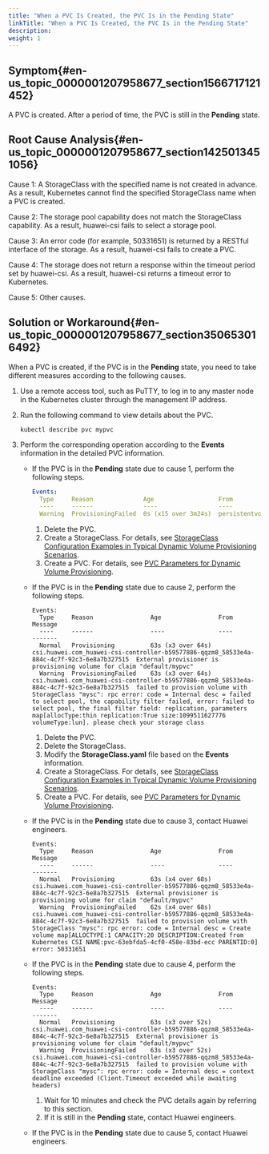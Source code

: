 ```yaml
---
title: "When a PVC Is Created, the PVC Is in the Pending State"
linkTitle: "When a PVC Is Created, the PVC Is in the Pending State"
description: 
weight: 1
---
```


## Symptom{#en-us_topic_0000001207958677_section1566717121452}

A PVC is created. After a period of time, the PVC is still in the  **Pending**  state.

## Root Cause Analysis{#en-us_topic_0000001207958677_section1425013451056}

Cause 1: A StorageClass with the specified name is not created in advance. As a result, Kubernetes cannot find the specified StorageClass name when a PVC is created.

Cause 2: The storage pool capability does not match the StorageClass capability. As a result, huawei-csi fails to select a storage pool.

Cause 3: An error code \(for example, 50331651\) is returned by a RESTful interface of the storage. As a result, huawei-csi fails to create a PVC.

Cause 4: The storage does not return a response within the timeout period set by huawei-csi. As a result, huawei-csi returns a timeout error to Kubernetes.

Cause 5: Other causes.

## Solution or Workaround{#en-us_topic_0000001207958677_section350653016492}

When a PVC is created, if the PVC is in the  **Pending**  state, you need to take different measures according to the following causes.

1.  Use a remote access tool, such as PuTTY, to log in to any master node in the Kubernetes cluster through the management IP address.
2.  Run the following command to view details about the PVC.

    ```
    kubectl describe pvc mypvc
    ```

3.  Perform the corresponding operation according to the  **Events**  information in the detailed PVC information.
    -   If the PVC is in the  **Pending**  state due to cause 1, perform the following steps.

        ```yaml
        Events:
          Type     Reason              Age                  From                         Message
          ----     ------              ----                 ----                         -------
          Warning  ProvisioningFailed  0s (x15 over 3m24s)  persistentvolume-controller  storageclass.storage.k8s.io "mysc" not found
        ```

        1.  Delete the PVC.
        2.  Create a StorageClass. For details, see  [StorageClass Configuration Examples in Typical Dynamic Volume Provisioning Scenarios](/docs/using-huawei-csi/managing-a-pvc/creating-a-pvc/dynamic-volume-provisioning/storageclass-configuration-examples-in-typical-dynamic-volume-provisioning-scenarios).
        3.  Create a PVC. For details, see  [PVC Parameters for Dynamic Volume Provisioning](/docs/using-huawei-csi/managing-a-pvc/creating-a-pvc/dynamic-volume-provisioning/pvc-parameters-for-dynamic-volume-provisioning).

    -   If the PVC is in the  **Pending**  state due to cause 2, perform the following steps.

        ```
        Events:
          Type     Reason                Age                From                                                                                       Message
          ----     ------                ----               ----                                                                                       -------
          Normal   Provisioning          63s (x3 over 64s)  csi.huawei.com_huawei-csi-controller-b59577886-qqzm8_58533e4a-884c-4c7f-92c3-6e8a7b327515  External provisioner is provisioning volume for claim "default/mypvc"
          Warning  ProvisioningFailed    63s (x3 over 64s)  csi.huawei.com_huawei-csi-controller-b59577886-qqzm8_58533e4a-884c-4c7f-92c3-6e8a7b327515  failed to provision volume with StorageClass "mysc": rpc error: code = Internal desc = failed to select pool, the capability filter failed, error: failed to select pool, the final filter field: replication, parameters map[allocType:thin replication:True size:1099511627776 volumeType:lun]. please check your storage class
        ```

        1.  Delete the PVC.
        2.  Delete the StorageClass.
        3.  Modify the  **StorageClass.yaml**  file based on the  **Events**  information.
        4.  Create a StorageClass. For details, see  [StorageClass Configuration Examples in Typical Dynamic Volume Provisioning Scenarios](/docs/using-huawei-csi/managing-a-pvc/creating-a-pvc/dynamic-volume-provisioning/storageclass-configuration-examples-in-typical-dynamic-volume-provisioning-scenarios).
        5.  Create a PVC. For details, see  [PVC Parameters for Dynamic Volume Provisioning](/docs/using-huawei-csi/managing-a-pvc/creating-a-pvc/dynamic-volume-provisioning/pvc-parameters-for-dynamic-volume-provisioning).

    -   If the PVC is in the  **Pending**  state due to cause 3, contact Huawei engineers.

        ```
        Events:
          Type     Reason                Age                From                                                                                       Message
          ----     ------                ----               ----                                                                                       -------
          Normal   Provisioning          63s (x4 over 68s)  csi.huawei.com_huawei-csi-controller-b59577886-qqzm8_58533e4a-884c-4c7f-92c3-6e8a7b327515  External provisioner is provisioning volume for claim "default/mypvc"
          Warning  ProvisioningFailed    62s (x4 over 68s)  csi.huawei.com_huawei-csi-controller-b59577886-qqzm8_58533e4a-884c-4c7f-92c3-6e8a7b327515  failed to provision volume with StorageClass "mysc": rpc error: code = Internal desc = Create volume map[ALLOCTYPE:1 CAPACITY:20 DESCRIPTION:Created from Kubernetes CSI NAME:pvc-63ebfda5-4cf0-458e-83bd-ecc PARENTID:0] error: 50331651
        ```

    -   If the PVC is in the  **Pending**  state due to cause 4, perform the following steps.

        ```
        Events:
          Type     Reason                Age                From                                                                                       Message
          ----     ------                ----               ----                                                                                       -------
          Normal   Provisioning          63s (x3 over 52s)  csi.huawei.com_huawei-csi-controller-b59577886-qqzm8_58533e4a-884c-4c7f-92c3-6e8a7b327515  External provisioner is provisioning volume for claim "default/mypvc"
          Warning  ProvisioningFailed    63s (x3 over 52s)  csi.huawei.com_huawei-csi-controller-b59577886-qqzm8_58533e4a-884c-4c7f-92c3-6e8a7b327515  failed to provision volume with StorageClass "mysc": rpc error: code = Internal desc = context deadline exceeded (Client.Timeout exceeded while awaiting headers)
        ```

        1.  Wait for 10 minutes and check the PVC details again by referring to this section.
        2.  If it is still in the  **Pending**  state, contact Huawei engineers.

    -   If the PVC is in the  **Pending**  state due to cause 5, contact Huawei engineers.

